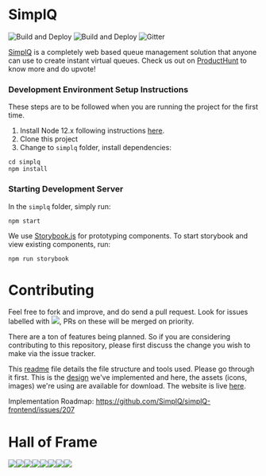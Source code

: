 # SimplQ

![Build and Deploy](https://img.shields.io/github/issues/SimplQ/simplQ-frontend)
![Build and Deploy](https://img.shields.io/github/license/SimplQ/simplQ-frontend)
![Gitter](https://img.shields.io/gitter/room/SimplQ/community)

[SimplQ](https://simplq.me) is a completely web based queue management solution that anyone can use to create instant virtual queues. Check us out on [ProductHunt](https://www.producthunt.com/posts/simplq) to know more and do upvote!

### Development Environment Setup Instructions

These steps are to be followed when you are running the project for the first time.

1. Install Node 12.x following instructions [here](https://github.com/nodesource/distributions/blob/master/README.md#debinstall).
2. Clone this project
3. Change to `simplq` folder, install dependencies:

```
cd simplq
npm install
```

### Starting Development Server

In the `simplq` folder, simply run:

```
npm start
```

We use [Storybook.js](https://storybook.js.org/) for prototyping components. To start storybook and view existing components, run:

```
npm run storybook
```

# Contributing

Feel free to fork and improve, and do send a pull request. Look for issues labelled with ![](https://img.shields.io/github/labels/SimplQ/simplQ-frontend/You%20Can%20Do%20This), PRs on these will be merged on priority.

There are a ton of features being planned. So if you are considering contributing to this repository, please first discuss the change you wish to make via the issue tracker.

This [readme](/simplq/readme.md) file details the file structure and tools used. Please go through it first. This is the [design](https://xd.adobe.com/view/ad1db074-03bf-45b1-537b-98d9d524ec82-db2c/grid) we've implemented and here, the assets (icons, images) we're using are available for download. The website is live [here](https://simplq.me/).

Implementation Roadmap: https://github.com/SimplQ/simplQ-frontend/issues/207

# Hall of Frame

[![](https://sourcerer.io/fame/daltonfury42/SimplQ/simplQ-frontend/images/0)](https://sourcerer.io/fame/daltonfury42/SimplQ/simplQ-frontend/links/0)[![](https://sourcerer.io/fame/daltonfury42/SimplQ/simplQ-frontend/images/1)](https://sourcerer.io/fame/daltonfury42/SimplQ/simplQ-frontend/links/1)[![](https://sourcerer.io/fame/daltonfury42/SimplQ/simplQ-frontend/images/2)](https://sourcerer.io/fame/daltonfury42/SimplQ/simplQ-frontend/links/2)[![](https://sourcerer.io/fame/daltonfury42/SimplQ/simplQ-frontend/images/3)](https://sourcerer.io/fame/daltonfury42/SimplQ/simplQ-frontend/links/3)[![](https://sourcerer.io/fame/daltonfury42/SimplQ/simplQ-frontend/images/4)](https://sourcerer.io/fame/daltonfury42/SimplQ/simplQ-frontend/links/4)[![](https://sourcerer.io/fame/daltonfury42/SimplQ/simplQ-frontend/images/5)](https://sourcerer.io/fame/daltonfury42/SimplQ/simplQ-frontend/links/5)[![](https://sourcerer.io/fame/daltonfury42/SimplQ/simplQ-frontend/images/6)](https://sourcerer.io/fame/daltonfury42/SimplQ/simplQ-frontend/links/6)[![](https://sourcerer.io/fame/daltonfury42/SimplQ/simplQ-frontend/images/7)](https://sourcerer.io/fame/daltonfury42/SimplQ/simplQ-frontend/links/7)
